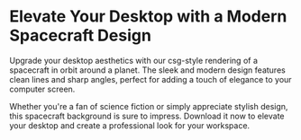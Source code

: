 <!--font:Montserrat-->

# Elevate Your Desktop with a Modern Spacecraft Design

Upgrade your desktop aesthetics with our csg-style rendering of a spacecraft in orbit around a planet. The sleek and modern design features clean lines and sharp angles, perfect for adding a touch of elegance to your computer screen.

Whether you're a fan of science fiction or simply appreciate stylish design, this spacecraft background is sure to impress. Download it now to elevate your desktop and create a professional look for your workspace.

<!--

Write me markdown content of website with wallpaper:

"A csg-style rendering of a spaceship in orbit around a planet, with sharp angles and clean lines that highlight its modern and sleek design."

The header of the page should not be copy of the text but rather a real content of the website which is using this wallpaper.


---


# Spacecraft Renders for Modern and Sleek Designs

Decorate your desktop with a stunning csg-style rendering of a spaceship in orbit around a planet. The wallpaper features sharp angles and clean lines that highlight the modern and sleek design of the spacecraft.

Whether you're a sci-fi enthusiast or simply appreciate elegant design, this wallpaper is sure to impress. Download it now to add a touch of sophistication to your computer screen.


---


Heading is too long, rewrite whole content.


---


# Add a Touch of Sophistication to Your Desktop with a Modern Spacecraft Wallpaper

Looking for a sleek and modern wallpaper to decorate your desktop? Look no further than our csg-style rendering of a spacecraft in orbit around a planet. With its clean lines and sharp angles, this wallpaper highlights the elegant design of the spacecraft.

Whether you're a fan of science fiction or simply appreciate stylish design, this wallpaper is sure to impress. Download it now to give your computer screen a touch of sophistication.


---


Heading should not include word "wallpaper". The website should not be about the wallpaper itself, wallpaper is just a related background, rewrite whole content.


---


# Elevate Your Desktop Aesthetics with a Modern Spacecraft Design

Transform your desktop into a sophisticated workspace with our csg-style rendering of a spacecraft in orbit around a planet. The sleek and modern design features clean lines and sharp angles, perfect for adding a touch of elegance to your computer screen.

Whether you're a sci-fi enthusiast or simply appreciate stylish design, this spacecraft background is sure to impress. Download it now to elevate your desktop aesthetics and create a professional look for your workspace.


---


Heading is too long, rewrite whole content.


---


# Elevate Your Desktop with a Modern Spacecraft Design

Upgrade your desktop aesthetics with our csg-style rendering of a spacecraft in orbit around a planet. The sleek and modern design features clean lines and sharp angles, perfect for adding a touch of elegance to your computer screen.

Whether you're a fan of science fiction or simply appreciate stylish design, this spacecraft background is sure to impress. Download it now to elevate your desktop and create a professional look for your workspace.


---


Write me a Google font which is best fitting for the website.

Pick from the list:
- Great Vibes
- Orbitron
- Barlow Condensed
- Montserrat
- Open Sans
- Roboto
- Lato
- Lobster
- Raleway
- Playfair Display
- Alegreya
- Poppins
- Exo 2
- IBM Plex Sans
- Inter
- Dancing Script
- Futura


Write just the font name nothing else.


---


Montserrat

-->
